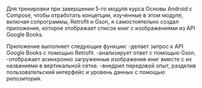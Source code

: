 Для тренировки при завершении 5-го модуля курса Основы Android с Compose, чтобы отработать концепции, изученные в этом модуле, 
включая сопрограммы, Retrofit и Gson, я самостоятельно создал приложение,
которое отображает список книг с изображениями из API Google Books.

Приложение выполняет следующие функции:
-делает запрос к API Google Books с помощью Retrofit.
-анализирует ответ с помощью Gson.
-отображает асинхронно загруженные изображения книг вместе с их названиями в вертикальной сетке.
-внедрил передовой опыт, разделив пользовательский интерфейс и уровень данных с помощью репозитория.
